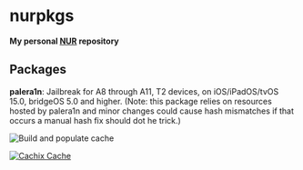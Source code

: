# nurpkgs

**My personal [NUR](https://github.com/nix-community/NUR) repository**

## Packages

**palera1n**: Jailbreak for A8 through A11, T2 devices, on iOS/iPadOS/tvOS 15.0, bridgeOS 5.0 and higher. (Note: this package relies on resources hosted by palera1n and minor changes could cause hash mismatches if that occurs a manual hash fix should dot he trick.)

![Build and populate cache](https://github.com/Ziyoid/nur-packages/workflows/Build%20and%20populate%20cache/badge.svg)

[![Cachix Cache](https://img.shields.io/badge/cachix-nurpkgs-cachix-blue.svg)](https://nurpkgs-cachix.cachix.org)

